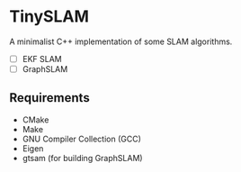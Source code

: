# TinySLAM

A minimalist C++ implementation of some SLAM algorithms.

- [ ] EKF SLAM
- [ ] GraphSLAM

## Requirements

- CMake
- Make
- GNU Compiler Collection (GCC)
- Eigen
- gtsam (for building GraphSLAM)

